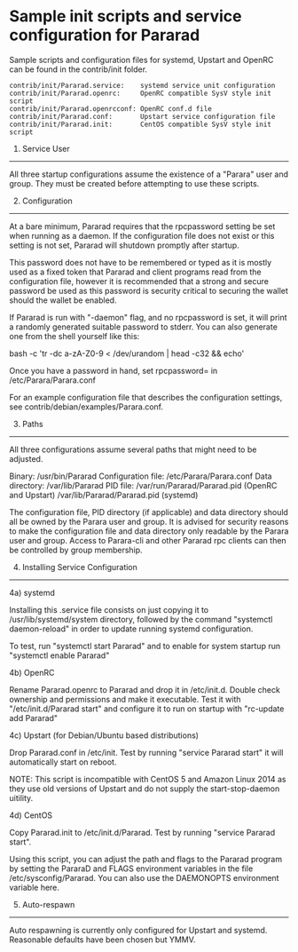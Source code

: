 Sample init scripts and service configuration for Pararad
==========================================================

Sample scripts and configuration files for systemd, Upstart and OpenRC
can be found in the contrib/init folder.

    contrib/init/Pararad.service:    systemd service unit configuration
    contrib/init/Pararad.openrc:     OpenRC compatible SysV style init script
    contrib/init/Pararad.openrcconf: OpenRC conf.d file
    contrib/init/Pararad.conf:       Upstart service configuration file
    contrib/init/Pararad.init:       CentOS compatible SysV style init script

1. Service User
---------------------------------

All three startup configurations assume the existence of a "Parara" user
and group.  They must be created before attempting to use these scripts.

2. Configuration
---------------------------------

At a bare minimum, Pararad requires that the rpcpassword setting be set
when running as a daemon.  If the configuration file does not exist or this
setting is not set, Pararad will shutdown promptly after startup.

This password does not have to be remembered or typed as it is mostly used
as a fixed token that Pararad and client programs read from the configuration
file, however it is recommended that a strong and secure password be used
as this password is security critical to securing the wallet should the
wallet be enabled.

If Pararad is run with "-daemon" flag, and no rpcpassword is set, it will
print a randomly generated suitable password to stderr.  You can also
generate one from the shell yourself like this:

bash -c 'tr -dc a-zA-Z0-9 < /dev/urandom | head -c32 && echo'

Once you have a password in hand, set rpcpassword= in /etc/Parara/Parara.conf

For an example configuration file that describes the configuration settings,
see contrib/debian/examples/Parara.conf.

3. Paths
---------------------------------

All three configurations assume several paths that might need to be adjusted.

Binary:              /usr/bin/Pararad
Configuration file:  /etc/Parara/Parara.conf
Data directory:      /var/lib/Pararad
PID file:            /var/run/Pararad/Pararad.pid (OpenRC and Upstart)
                     /var/lib/Pararad/Pararad.pid (systemd)

The configuration file, PID directory (if applicable) and data directory
should all be owned by the Parara user and group.  It is advised for security
reasons to make the configuration file and data directory only readable by the
Parara user and group.  Access to Parara-cli and other Pararad rpc clients
can then be controlled by group membership.

4. Installing Service Configuration
-----------------------------------

4a) systemd

Installing this .service file consists on just copying it to
/usr/lib/systemd/system directory, followed by the command
"systemctl daemon-reload" in order to update running systemd configuration.

To test, run "systemctl start Pararad" and to enable for system startup run
"systemctl enable Pararad"

4b) OpenRC

Rename Pararad.openrc to Pararad and drop it in /etc/init.d.  Double
check ownership and permissions and make it executable.  Test it with
"/etc/init.d/Pararad start" and configure it to run on startup with
"rc-update add Pararad"

4c) Upstart (for Debian/Ubuntu based distributions)

Drop Pararad.conf in /etc/init.  Test by running "service Pararad start"
it will automatically start on reboot.

NOTE: This script is incompatible with CentOS 5 and Amazon Linux 2014 as they
use old versions of Upstart and do not supply the start-stop-daemon uitility.

4d) CentOS

Copy Pararad.init to /etc/init.d/Pararad. Test by running "service Pararad start".

Using this script, you can adjust the path and flags to the Pararad program by
setting the PararaD and FLAGS environment variables in the file
/etc/sysconfig/Pararad. You can also use the DAEMONOPTS environment variable here.

5. Auto-respawn
-----------------------------------

Auto respawning is currently only configured for Upstart and systemd.
Reasonable defaults have been chosen but YMMV.
